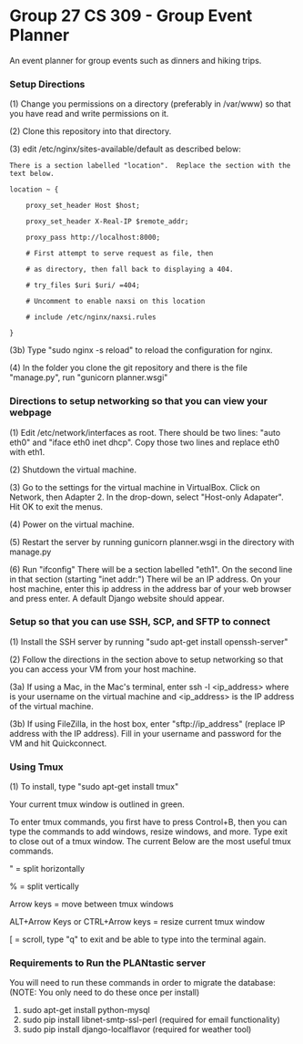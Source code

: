 # Group 27 CS 309 - Group Event Planner
An event planner for group events such as dinners and hiking trips.

### Setup Directions

(1) Change you permissions on a directory (preferably in /var/www) so that you have read and write permissions on it.

(2) Clone this repository into that directory.

(3) edit /etc/nginx/sites-available/default as described below:

    There is a section labelled "location".  Replace the section with the text below.

	location ~ {

		proxy_set_header Host $host;

		proxy_set_header X-Real-IP $remote_addr;

		proxy_pass http://localhost:8000;

		# First attempt to serve request as file, then

		# as directory, then fall back to displaying a 404.

		# try_files $uri $uri/ =404;

		# Uncomment to enable naxsi on this location

		# include /etc/nginx/naxsi.rules

	}

(3b) Type "sudo nginx -s reload" to reload the configuration for nginx.

(4) In the folder you clone the git repository and there is the file "manage.py", run "gunicorn planner.wsgi"

### Directions to setup networking so that you can view your webpage

(1)  Edit /etc/network/interfaces as root.  There should be two lines: "auto eth0" and "iface eth0 inet dhcp".  Copy those two lines and replace eth0 with eth1.  

(2)  Shutdown the virtual machine.

(3)  Go to the settings for the virtual machine in VirtualBox.  Click on Network, then Adapter 2.  In the drop-down, select "Host-only Adapater".  Hit OK to exit the menus.

(4)  Power on the virtual machine.

(5)  Restart the server by running gunicorn planner.wsgi in the directory with manage.py

(6) Run "ifconfig"  There will be a section labelled "eth1".  On the second line in that section (starting "inet addr:") There wil be an IP address.  On your host machine, enter this ip address in the address bar of your web browser and press enter.  A default Django website should appear.

### Setup so that you can use SSH, SCP, and SFTP to connect

(1) Install the SSH server by running "sudo apt-get install openssh-server"

(2) Follow the directions in the section above to setup networking so that you can access your VM from your host machine.

(3a) If using a Mac, in the Mac's terminal, enter ssh -l <username> <ip_address> where <username> is your username on the virtual machine and <ip_address> is the IP address of the virtual machine.

(3b) If using FileZilla, in the host box, enter "sftp://ip_address" (replace IP address with the IP address). Fill in your username and password for the VM and hit Quickconnect.

### Using Tmux

(1) To install, type "sudo apt-get install tmux"

Your current tmux window is outlined in green.

To enter tmux commands, you first have to press Control+B, then you can type the commands to add windows, resize windows, and more.  Type exit to close out of a tmux window.  The current Below are the most useful tmux commands.

" = split horizontally

% = split vertically

Arrow keys = move between tmux windows

ALT+Arrow Keys or CTRL+Arrow keys = resize current tmux window

[ = scroll, type "q" to exit and be able to type into the terminal again.

### Requirements to Run the PLANtastic server
You will need to run these commands in order to migrate the database: (NOTE: You only need to do these once per install)
1. sudo apt-get install python-mysql
2. sudo pip install libnet-smtp-ssl-perl (required for email functionality)
3. sudo pip install django-localflavor (required for weather tool)
